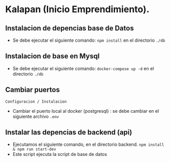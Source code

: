 # Kalapan  (Inicio Emprendimiento).

## Instalacion de depencias base de Datos
- Se debe ejecutar el siguiente comando: `npm install` en el directorio `./db`
## Instalacion de base en Mysql
- Se debe ejecutar el siguiente comando: `docker-compose up -d` en el directorio `./db`
## Cambiar puertos 
``
    Configuracion / Instalacion
``
- Cambiar el puerto local al docker (postgresql) : se debe cambiar en el siguiente archivo `.env`

## Instalar las depencias de backend (api)

- Ejecutamos el siguiente comando, en el directorio backend. `npm install & npm run start-dev` 
- Este script ejecuta la script de base de datos

